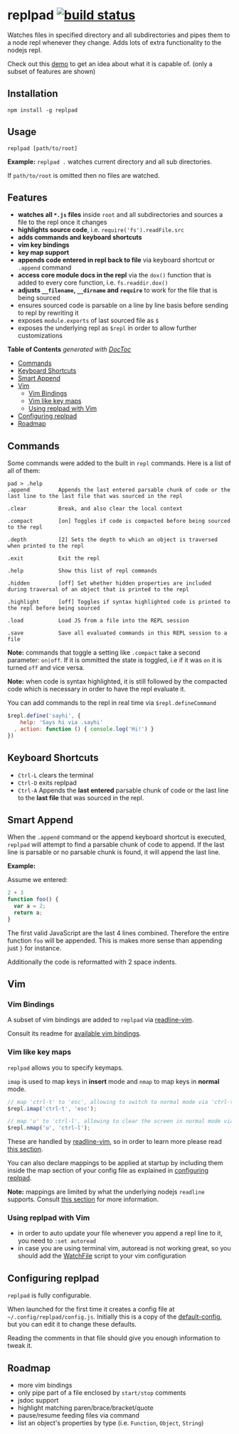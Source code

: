 # replpad [![build status](https://secure.travis-ci.org/thlorenz/replpad.png)](http://next.travis-ci.org/thlorenz/replpad)

Watches files in specified directory and all subdirectories and pipes them to a node repl whenever they change. Adds lots of extra
functionality to the nodejs repl.

Check out this [demo](http://youtu.be/AuGPd-AAl-8) to get an idea about what it is capable of. (only a subset of
features are shown)

## Installation

    npm install -g replpad

## Usage

    replpad [path/to/root]

**Example:** `replpad .` watches current directory and all sub directories.

If `path/to/root` is omitted then no files are watched.

## Features

- **watches all `*.js` files** inside `root` and all subdirectories and sources a file to the repl once it changes
- **highlights source code**, i.e. `require('fs').readFile.src`
- **adds commands and keyboard shortcuts** 
- **vim key bindings**
- **key map support**
- **appends code entered in repl back to file** via keyboard shortcut or `.append` command
- **access core module docs in the repl** via the `dox()` function that is added to every core function, i.e.
  `fs.readdir.dox()`
- **adjusts `__filename`, `__dirname` and `require`** to work for the file that is being sourced 
- ensures sourced code is parsable on a line by line basis before sending to repl by rewriting it
- exposes `module.exports` of last sourced file as `$`
- exposes the underlying repl as `$repl` in order to allow further customizations

**Table of Contents**  *generated with [DocToc](http://doctoc.herokuapp.com/)*

- [Commands](#commands)
- [Keyboard Shortcuts](#keyboard-shortcuts)
- [Smart Append](#smart-append)
- [Vim](#vim)
  - [Vim Bindings](#vim-bindings)
  - [Vim like key maps](#vim-like-key-maps)
  - [Using replpad with Vim](#using-replpad-with-vim)
- [Configuring replpad](#configuring-replpad)
- [Roadmap](#roadmap)

## Commands

Some commands were added to the built in `repl` commands. Here is a list of all of them:

```
pad > .help
.append         Appends the last entered parsable chunk of code or the last line to the last file that was sourced in the repl

.clear          Break, and also clear the local context

.compact        [on] Toggles if code is compacted before being sourced to the repl

.depth          [2] Sets the depth to which an object is traversed when printed to the repl

.exit           Exit the repl

.help           Show this list of repl commands

.hidden         [off] Set whether hidden properties are included during traversal of an object that is printed to the repl

.highlight      [off] Toggles if syntax highlighted code is printed to the repl before being sourced

.load           Load JS from a file into the REPL session

.save           Save all evaluated commands in this REPL session to a file
```

**Note:** commands that toggle a setting like `.compact` take a second parameter: `on|off`. If it is ommitted the state
is toggled, i.e if it was `on` it is turned `off` and vice versa.

**Note:** when code is syntax highlighted, it is still followed by the compacted code which is necessary in order to
have the repl evaluate it.

You can add commands to the repl in real time via `$repl.defineCommand`

```js
$repl.define('sayhi', { 
    help: 'Says hi via .sayhi'
  , action: function () { console.log('Hi!') }
})
```

## Keyboard Shortcuts

- `Ctrl-L` clears the terminal
- `Ctrl-D` exits replpad
- `Ctrl-A` Appends the **last entered** parsable chunk of code or the last line to the **last file** that was sourced in the repl.

## Smart Append

When the `.append` command or the append keyboard shortcut is executed, `replpad` will attempt to find a parsable chunk
of code to append. If the last line is parsable or no parsable chunk is found, it will append the last line.

**Example:**

Assume we entered:
```js
2 + 3
function foo() {
  var a = 2;
  return a;
}
```

The first valid JavaScript are the last 4 lines combined. Therefore the entire function `foo` will be appended. This is
makes more sense than appending just `}` for instance.

Additionally the code is reformatted with 2 space indents.

## Vim

### Vim Bindings

A subset of vim bindings are added to `replpad` via [readline-vim](https://github.com/thlorenz/readline-vim).

Consult its readme for [available vim bindings](https://github.com/thlorenz/readline-vim#vim-bindings).

### Vim like key maps

`replpad` allows you to specify keymaps. 

`imap` is used to map keys in **insert** mode and `nmap` to map keys in **normal** mode.

```js
// map 'ctrl-t' to 'esc', allowing to switch to normal mode via 'ctrl-t'
$repl.imap('ctrl-t', 'esc'); 

// map 'u' to 'ctrl-l', allowing to clear the screen in normal mode via 'u'
$repl.nmap('u', 'ctrl-l');
```

These are handled by [readline-vim](https://github.com/thlorenz/readline-vim), so in order to learn more please read
[this section](https://github.com/thlorenz/readline-vim#mappings).

You can also declare mappings to be applied at startup by including them inside the map section of your config file as
explained in [configuring replpad](#configuring-replpad).

**Note:** mappings are limited by what the underlying nodejs `readline` supports. Consult [this
section](https://github.com/thlorenz/stringify-key#limitations) for more information.

### Using replpad with Vim

- in order to auto update your file whenever you append a repl line to it, you need to `:set autoread`
- in case you are using terminal vim, autoread is not working great, so you should add the
  [WatchFile](http://vim.wikia.com/wiki/Have_Vim_check_automatically_if_the_file_has_changed_externally) script to your
  vim configuration

## Configuring replpad

`replpad` is fully configurable. 

When launched for the first time it creates a config file at `~/.config/replpad/config.js`. Initially this is a copy of
the [default-config](https://github.com/thlorenz/replpad/blob/master/config/default-config.js), but you can edit it to
change these defaults.

Reading the comments in that file should give you enough information to tweak it.

## Roadmap

- more vim bindings
- only pipe part of a file enclosed by `start/stop` comments
- jsdoc support
- highlight matching paren/brace/bracket/quote
- pause/resume feeding files via command
- list an object's properties by type (i.e. `Function`, `Object`, `String`)

